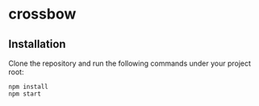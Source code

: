 # crossbow

## Installation

Clone the repository and run the following commands under your project root:

```shell
npm install
npm start
```

